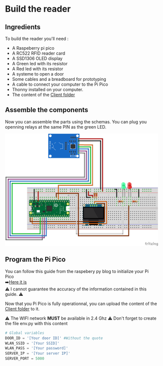 # Build the reader

## Ingredients
To build the reader you'll need :
- A Raspeberry pi pico
- A RC522 RFID reader card
- A SSD1306 OLED display
- A Green led with its resistor
- A Red led with its resistor
- A systeme to open a door
- Some cables and a breadboard for prototyping 
- A cable to connect your computer to the Pi Pico
- Thonny installed on your computer.
- The content of the [Client folder](../Client/)

## Assemble the components
Now you can assemble the parts using the schemas.
You can plug you openning relays at the same PIN as the green LED.
 

![reader schema](./Schematics/Reader_circuit.png)

## Program the Pi Pico

You can follow this guide from the raspebery py blog to initialize your Pi Pico   
➡️[Here it is](https://projects.raspberrypi.org/en/projects/get-started-pico-w/1)  
⚠️ I cannot guarantee the accuracy of the information contained in this guide. ⚠️

Now that you Pi Pico is fully operationnal, you can upload the content of the [Client folder](../Client/) to it.

⚠️ The WIFI network **MUST** be available in 2.4 Ghz
⚠️ Don't forget to create the file env.py with this content  

``` python
# Global variables
DOOR_ID = '[Your door ID]' #Without the quote
WLAN_SSID = '[Your SSID]'
WLAN_PASS = '[Your password]'
SERVER_IP = '[Your server IP]'
SERVER_PORT = 5000
```

